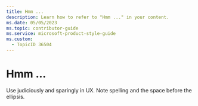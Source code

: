 ```yaml
---
title: Hmm ...
description: Learn how to refer to "Hmm ..." in your content.
ms.date: 05/05/2023
ms.topic: contributor-guide
ms.service: microsoft-product-style-guide
ms.custom:
  - TopicID 36504
---
```



# Hmm ...

Use judiciously and sparingly in UX. Note spelling and the space before the ellipsis.  

